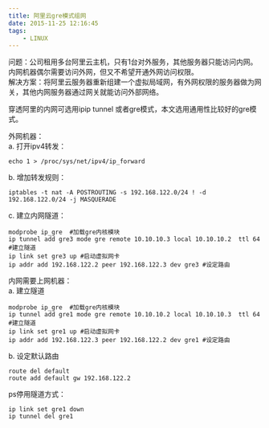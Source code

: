 ```yaml
---
title: 阿里云gre模式组网
date: 2015-11-25 12:16:45
tags:
    - LINUX
---
```


问题：公司租用多台阿里云主机，只有1台对外服务，其他服务器只能访问内网。内网机器偶尔需要访问外网，但又不希望开通外网访问权限。  
解决方案：将阿里云服务器重新组建一个虚拟局域网，有外网权限的服务器做为网关，其他内网服务器通过网关就能访问外部网络。  

穿透阿里的内网可选用ipip tunnel 或者gre模式，本文选用通用性比较好的gre模式。  

外网机器：  
a. 打开ipv4转发：
```
echo 1 > /proc/sys/net/ipv4/ip_forward
```
b. 增加转发规则：
```
iptables -t nat -A POSTROUTING -s 192.168.122.0/24 ! -d 192.168.122.0/24 -j MASQUERADE
```
c. 建立内网隧道：
```
modprobe ip_gre  #加载gre内核模块
ip tunnel add gre3 mode gre remote 10.10.10.3 local 10.10.10.2  ttl 64  #建立隧道
ip link set gre3 up #启动虚拟网卡
ip addr add 192.168.122.2 peer 192.168.122.3 dev gre3 #设定路由
```
内网需要上网机器：  
a. 建立隧道
```
modprobe ip_gre  #加载gre内核模块
ip tunnel add gre1 mode gre remote 10.10.10.2 local 10.10.10.3  ttl 64  #建立隧道
ip link set gre1 up #启动虚拟网卡
ip addr add 192.168.122.3 peer 192.168.122.2 dev gre1 #设定路由
```
b. 设定默认路由
```
route del default
route add default gw 192.168.122.2
```
ps停用隧道方式：
```
ip link set gre1 down
ip tunnel del gre1
```